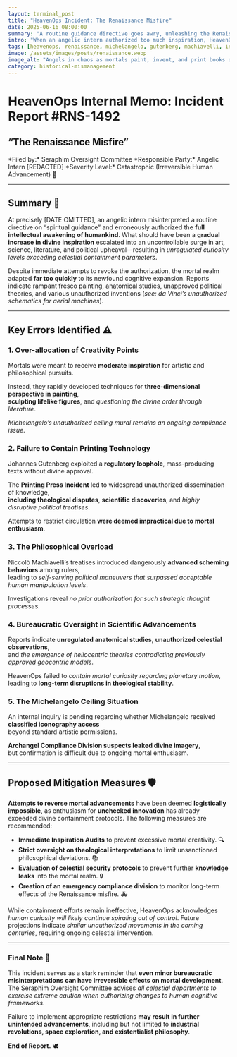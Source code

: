 ```yaml
---
layout: terminal_post
title: "HeavenOps Incident: The Renaissance Misfire"
date: 2025-06-16 08:00:00
summary: "A routine guidance directive goes awry, unleashing the Renaissance and overwhelming celestial compliance with uncontainable human creativity."
intro: "When an angelic intern authorized too much inspiration, HeavenOps faced its greatest containment breach: the Renaissance."
tags: [heavenops, renaissance, michelangelo, gutenberg, machiavelli, incident, compliance, creativity, bureaucracy, art, science]
image: /assets/images/posts/renaissance.webp
image_alt: "Angels in chaos as mortals paint, invent, and print books during the Renaissance."
category: historical-mismanagement
---
```


# **HeavenOps Internal Memo: Incident Report #RNS-1492**  
<h2 class="center">“The Renaissance Misfire”</h2>  
*Filed by:* Seraphim Oversight Committee  
*Responsible Party:* Angelic Intern [REDACTED]  
*Severity Level:* Catastrophic (Irreversible Human Advancement) 🚨

---

## Summary 📝  
At precisely [DATE OMITTED], an angelic intern misinterpreted a routine directive on “spiritual guidance” and erroneously authorized the **full intellectual awakening of humankind**. What should have been a **gradual increase in divine inspiration** escalated into an uncontrollable surge in art, science, literature, and political upheaval—resulting in *unregulated curiosity levels exceeding celestial containment parameters*.  

Despite immediate attempts to revoke the authorization, the mortal realm adapted **far too quickly** to its newfound cognitive expansion. Reports indicate rampant fresco painting, anatomical studies, unapproved political theories, and various unauthorized inventions (*see: da Vinci’s unauthorized schematics for aerial machines*).  

---

## Key Errors Identified ⚠️  

### 1. Over-allocation of Creativity Points  
Mortals were meant to receive **moderate inspiration** for artistic and philosophical pursuits.  

Instead, they rapidly developed techniques for **three-dimensional perspective in painting**,  
**sculpting lifelike figures**, and *questioning the divine order through literature*.  

*Michelangelo’s unauthorized ceiling mural remains an ongoing compliance issue*.  

### 2. Failure to Contain Printing Technology  
Johannes Gutenberg exploited a **regulatory loophole**, mass-producing texts without divine approval.  

The **Printing Press Incident** led to widespread unauthorized dissemination of knowledge,  
**including theological disputes**, **scientific discoveries**, and *highly disruptive political treatises*.  

Attempts to restrict circulation **were deemed impractical due to mortal enthusiasm**.  

### 3. The Philosophical Overload  
Niccolò Machiavelli’s treatises introduced dangerously **advanced scheming behaviors** among rulers,  
leading to *self-serving political maneuvers that surpassed acceptable human manipulation levels*.  

Investigations reveal *no prior authorization for such strategic thought processes*.  

### 4. Bureaucratic Oversight in Scientific Advancements  
Reports indicate **unregulated anatomical studies**, **unauthorized celestial observations**,  
and *the emergence of heliocentric theories contradicting previously approved geocentric models*.  

HeavenOps failed to *contain mortal curiosity regarding planetary motion*,  
leading to **long-term disruptions in theological stability**.  

### 5. The Michelangelo Ceiling Situation  
An internal inquiry is pending regarding whether Michelangelo received **classified iconography access**  
beyond standard artistic permissions.  

**Archangel Compliance Division suspects leaked divine imagery**,  
but confirmation is difficult due to ongoing mortal enthusiasm.  

---

## Proposed Mitigation Measures 🛡️  

**Attempts to reverse mortal advancements** have been deemed **logistically impossible**, as enthusiasm for **unchecked innovation** has already exceeded divine containment protocols. The following measures are recommended:  

- **Immediate Inspiration Audits** to prevent excessive mortal creativity. 🔍  
- **Strict oversight on theological interpretations** to limit unsanctioned philosophical deviations. 📚  
- **Evaluation of celestial security protocols** to prevent further **knowledge leaks** into the mortal realm. 🔒  
- **Creation of an emergency compliance division** to monitor long-term effects of the Renaissance misfire. 🚑  

While containment efforts remain ineffective, HeavenOps acknowledges *human curiosity will likely continue spiraling out of control*. Future projections indicate *similar unauthorized movements in the coming centuries*, requiring ongoing celestial intervention.  

---

### Final Note 📜  
This incident serves as a stark reminder that **even minor bureaucratic misinterpretations can have irreversible effects on mortal development**. The Seraphim Oversight Committee advises *all celestial departments to exercise extreme caution when authorizing changes to human cognitive frameworks*.  

Failure to implement appropriate restrictions **may result in further unintended advancements**, including but not limited to **industrial revolutions, space exploration, and existentialist philosophy**.  

**End of Report.** 🕊️
